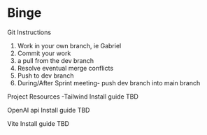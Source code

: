 # Binge

Git Instructions

1. Work in your own branch, ie Gabriel
2. Commit your work
3.  a pull from the dev branch
4. Resolve eventual merge conflicts
5. Push to dev branch
6. During/After Sprint meeting- push dev branch into main branch




Project Resources
-Tailwind
 Install guide
 TBD

OpenAI api
Install guide
TBD

Vite
Install guide
TBD



